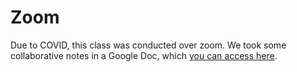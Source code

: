 # Zoom
Due to COVID, this class was conducted over zoom. We took some collaborative notes in a Google Doc, which [you can access here](https://docs.google.com/document/d/1KLBVo1ykbfTYoWadU_kwVpJmSFF3s3uWs_m_GvZG41E/edit?usp=drive_link).
